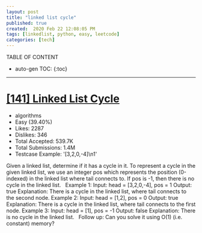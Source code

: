 ```yaml
---
layout: post
title: "linked list cycle"
published: true
created:  2020 Feb 22 12:08:05 PM
tags: [linkedlist, python, easy, leetcode]
categories: [tech]
---
```

TABLE OF CONTENT
* auto-gen TOC:
{:toc}
- - -

# [[141] Linked List Cycle](https://leetcode.com/problems/linked-list-cycle/description/)

* algorithms
* Easy (39.40%)
* Likes:    2287
* Dislikes: 346
* Total Accepted:    539.7K
* Total Submissions: 1.4M
* Testcase Example:  '[3,2,0,-4]\n1'

Given a linked list, determine if it has a cycle in it.
To represent a cycle in the given linked list, we use an integer pos which represents the position (0-indexed) in the linked list where tail connects to. If pos is -1, then there is no cycle in the linked list.
 
Example 1:
Input: head = [3,2,0,-4], pos = 1
Output: true
Explanation: There is a cycle in the linked list, where tail connects to the second node.
Example 2:
Input: head = [1,2], pos = 0
Output: true
Explanation: There is a cycle in the linked list, where tail connects to the first node.
Example 3:
Input: head = [1], pos = -1
Output: false
Explanation: There is no cycle in the linked list.
 
Follow up:
Can you solve it using O(1) (i.e. constant) memory?

